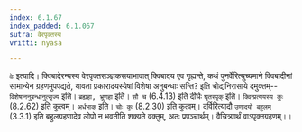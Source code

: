 ```yaml
---
index: 6.1.67
index_padded: 6.1.067
sutra: वेरपृक्तस्य
vritti: nyasa

---
```

`वेः` इत्यादि। क्विबादेरन्यस्य वेरपृक्तसञ्ज्ञकसयाभावात् क्विबादय एव गृह्यन्ते, कथं पुनर्वेरित्युच्यमाने क्विबादीनां सामान्येन ग्रहणमुपपद्यते, यावता प्रकारादयस्येषां विशेषा अनुबन्धाः सन्ति? इति चोद्यनिरासाये दमुक्तम्--`विशेषाननुबन्धानुत्सृज्य` इति। `ब्रह्यहा, भ्रूणहा` इति। `सौ च` (6.4.13) इति दीर्घः `घृतस्पृक्` इति। `क्विन्प्रत्ययस्य कुः` (8.2.62) इति कुत्वम्। `अर्धभाक्`
इति। `चोः कुः` (8.2.30) इति कुत्वम्।
दर्विरित्यादौ `उणादयो बहुलम्` (3.3.1) इति बहुलग्रहणादेव लोपो न भवतीति शक्यते वक्तुम्, अतः प्रपञ्चार्थम्। वैचित्र्यार्थं वाऽपृक्तग्रहणम्।।